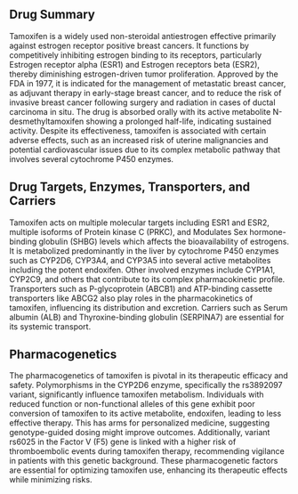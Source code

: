 ## Drug Summary
Tamoxifen is a widely used non-steroidal antiestrogen effective primarily against estrogen receptor positive breast cancers. It functions by competitively inhibiting estrogen binding to its receptors, particularly Estrogen receptor alpha (ESR1) and Estrogen receptors beta (ESR2), thereby diminishing estrogen-driven tumor proliferation. Approved by the FDA in 1977, it is indicated for the management of metastatic breast cancer, as adjuvant therapy in early-stage breast cancer, and to reduce the risk of invasive breast cancer following surgery and radiation in cases of ductal carcinoma in situ. The drug is absorbed orally with its active metabolite N-desmethyltamoxifen showing a prolonged half-life, indicating sustained activity. Despite its effectiveness, tamoxifen is associated with certain adverse effects, such as an increased risk of uterine malignancies and potential cardiovascular issues due to its complex metabolic pathway that involves several cytochrome P450 enzymes.

## Drug Targets, Enzymes, Transporters, and Carriers
Tamoxifen acts on multiple molecular targets including ESR1 and ESR2, multiple isoforms of Protein kinase C (PRKC), and Modulates Sex hormone-binding globulin (SHBG) levels which affects the bioavailability of estrogens. It is metabolized predominantly in the liver by cytochrome P450 enzymes such as CYP2D6, CYP3A4, and CYP3A5 into several active metabolites including the potent endoxifen. Other involved enzymes include CYP1A1, CYP2C9, and others that contribute to its complex pharmacokinetic profile. Transporters such as P-glycoprotein (ABCB1) and ATP-binding cassette transporters like ABCG2 also play roles in the pharmacokinetics of tamoxifen, influencing its distribution and excretion. Carriers such as Serum albumin (ALB) and Thyroxine-binding globulin (SERPINA7) are essential for its systemic transport.

## Pharmacogenetics
The pharmacogenetics of tamoxifen is pivotal in its therapeutic efficacy and safety. Polymorphisms in the CYP2D6 enzyme, specifically the rs3892097 variant, significantly influence tamoxifen metabolism. Individuals with reduced function or non-functional alleles of this gene exhibit poor conversion of tamoxifen to its active metabolite, endoxifen, leading to less effective therapy. This has arms for personalized medicine, suggesting genotype-guided dosing might improve outcomes. Additionally, variant rs6025 in the Factor V (F5) gene is linked with a higher risk of thromboembolic events during tamoxifen therapy, recommending vigilance in patients with this genetic background. These pharmacogenetic factors are essential for optimizing tamoxifen use, enhancing its therapeutic effects while minimizing risks.